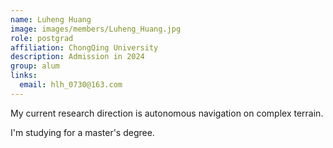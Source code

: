 ```yaml
---
name: Luheng Huang
image: images/members/Luheng_Huang.jpg
role: postgrad
affiliation: ChongQing University 
description: Admission in 2024 
group: alum
links:
  email: hlh_0730@163.com
---
```


My current research direction is autonomous navigation on complex terrain.

I'm studying for a master's degree.
